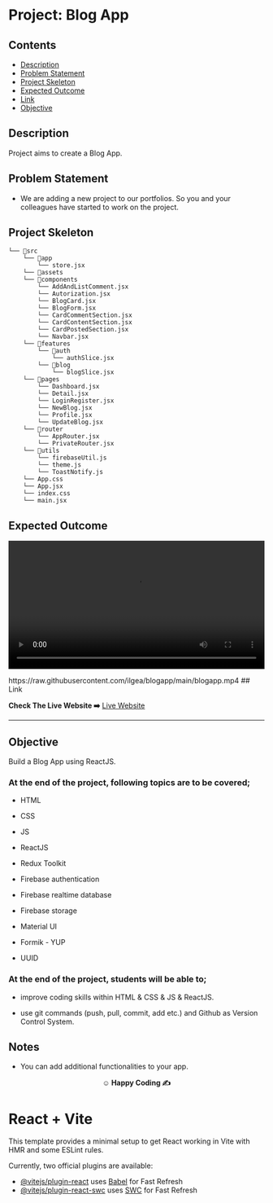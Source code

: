 # Project: Blog App

## Contents

  - [Description](#description)
  - [Problem Statement](#problem-statement)
  - [Project Skeleton](#project-skeleton)
  - [Expected Outcome](#expected-outcome)
  - [Link](#link)
  - [Objective](#objective)

## Description

Project aims to create a Blog App.

## Problem Statement

- We are adding a new project to our portfolios. So you and your colleagues have started to work on the project.

## Project Skeleton

```
└── 📁src
    └── 📁app
        └── store.jsx
    └── 📁assets
    └── 📁components
        └── AddAndListComment.jsx
        └── Autorization.jsx
        └── BlogCard.jsx
        └── BlogForm.jsx
        └── CardCommentSection.jsx
        └── CardContentSection.jsx
        └── CardPostedSection.jsx
        └── Navbar.jsx
    └── 📁features
        └── 📁auth
            └── authSlice.jsx
        └── 📁blog
            └── blogSlice.jsx
    └── 📁pages
        └── Dashboard.jsx
        └── Detail.jsx
        └── LoginRegister.jsx
        └── NewBlog.jsx
        └── Profile.jsx
        └── UpdateBlog.jsx
    └── 📁router
        └── AppRouter.jsx
        └── PrivateRouter.jsx
    └── 📁utils
        └── firebaseUtil.js
        └── theme.js
        └── ToastNotify.js
    └── App.css
    └── App.jsx
    └── index.css
    └── main.jsx
```

## Expected Outcome

<p align="center">
<a href=""><video src="https://raw.githubusercontent.com/ilgea/blogapp/main/blogapp.mp4" width="100%" alt="blogapp">
</video></a>
</p>
https://raw.githubusercontent.com/ilgea/blogapp/main/blogapp.mp4
## Link

<p align="left">
<b>Check The Live Website ➡️</b> <a href="https://blogcu.netlify.app/">Live Website</a>
</p>
<hr>

## Objective

Build a Blog App using ReactJS.

### At the end of the project, following topics are to be covered;

- HTML

- CSS

- JS

- ReactJS

- Redux Toolkit

- Firebase authentication

- Firebase realtime database

- Firebase storage

- Material UI

- Formik - YUP

- UUID

### At the end of the project, students will be able to;

- improve coding skills within HTML & CSS & JS & ReactJS.

- use git commands (push, pull, commit, add etc.) and Github as Version Control System.

## Notes

- You can add additional functionalities to your app.

**<p align="center">&#9786; Happy Coding &#9997;</p>**

# React + Vite

This template provides a minimal setup to get React working in Vite with HMR and some ESLint rules.

Currently, two official plugins are available:

- [@vitejs/plugin-react](https://github.com/vitejs/vite-plugin-react/blob/main/packages/plugin-react/README.md) uses [Babel](https://babeljs.io/) for Fast Refresh
- [@vitejs/plugin-react-swc](https://github.com/vitejs/vite-plugin-react-swc) uses [SWC](https://swc.rs/) for Fast Refresh
